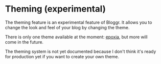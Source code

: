 # Theming (experimental)

The theming feature is an experimental feature of Bloggr. It allows you to change the look and feel of your blog by changing the theme.

There is only one theme available at the moment: [epoxia](https://bloggr-epoxia.eventuallycoding.com), but more will come in the future.

The theming system is not yet documented because I don't think it's ready for production yet if you want to create your own theme.
